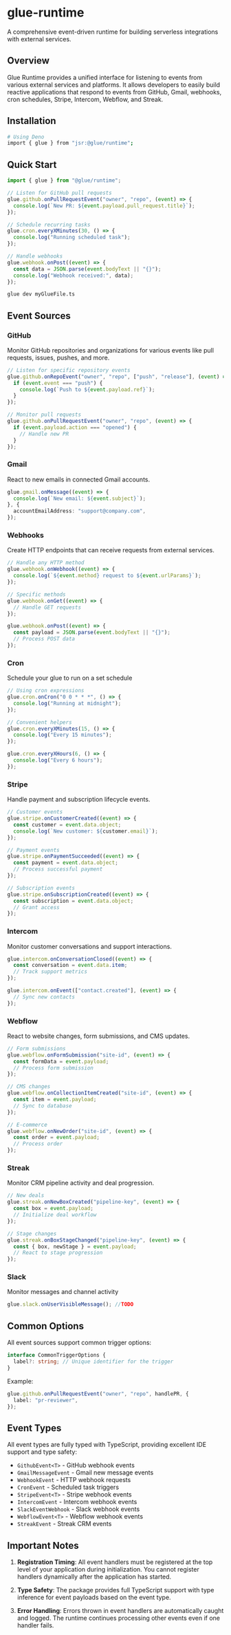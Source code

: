 # glue-runtime

A comprehensive event-driven runtime for building serverless integrations with external services.

## Overview

Glue Runtime provides a unified interface for listening to events from various external services and platforms. It allows developers to easily build reactive
applications that respond to events from GitHub, Gmail, webhooks, cron schedules, Stripe, Intercom, Webflow, and Streak.

## Installation

```bash
# Using Deno
import { glue } from "jsr:@glue/runtime";
```

## Quick Start

```typescript
import { glue } from "@glue/runtime";

// Listen for GitHub pull requests
glue.github.onPullRequestEvent("owner", "repo", (event) => {
  console.log(`New PR: ${event.payload.pull_request.title}`);
});

// Schedule recurring tasks
glue.cron.everyXMinutes(30, () => {
  console.log("Running scheduled task");
});

// Handle webhooks
glue.webhook.onPost((event) => {
  const data = JSON.parse(event.bodyText || "{}");
  console.log("Webhook received:", data);
});
```

```bash
glue dev myGlueFile.ts
```

## Event Sources

### GitHub

Monitor GitHub repositories and organizations for various events like pull requests, issues, pushes, and more.

```typescript
// Listen for specific repository events
glue.github.onRepoEvent("owner", "repo", ["push", "release"], (event) => {
  if (event.event === "push") {
    console.log(`Push to ${event.payload.ref}`);
  }
});

// Monitor pull requests
glue.github.onPullRequestEvent("owner", "repo", (event) => {
  if (event.payload.action === "opened") {
    // Handle new PR
  }
});
```

### Gmail

React to new emails in connected Gmail accounts.

```typescript
glue.gmail.onMessage((event) => {
  console.log(`New email: ${event.subject}`);
}, {
  accountEmailAddress: "support@company.com",
});
```

### Webhooks

Create HTTP endpoints that can receive requests from external services.

```typescript
// Handle any HTTP method
glue.webhook.onWebhook((event) => {
  console.log(`${event.method} request to ${event.urlParams}`);
});

// Specific methods
glue.webhook.onGet((event) => {
  // Handle GET requests
});

glue.webhook.onPost((event) => {
  const payload = JSON.parse(event.bodyText || "{}");
  // Process POST data
});
```

### Cron

Schedule your glue to run on a set schedule

```typescript
// Using cron expressions
glue.cron.onCron("0 0 * * *", () => {
  console.log("Running at midnight");
});

// Convenient helpers
glue.cron.everyXMinutes(15, () => {
  console.log("Every 15 minutes");
});

glue.cron.everyXHours(6, () => {
  console.log("Every 6 hours");
});
```

### Stripe

Handle payment and subscription lifecycle events.

```typescript
// Customer events
glue.stripe.onCustomerCreated((event) => {
  const customer = event.data.object;
  console.log(`New customer: ${customer.email}`);
});

// Payment events
glue.stripe.onPaymentSucceeded((event) => {
  const payment = event.data.object;
  // Process successful payment
});

// Subscription events
glue.stripe.onSubscriptionCreated((event) => {
  const subscription = event.data.object;
  // Grant access
});
```

### Intercom

Monitor customer conversations and support interactions.

```typescript
glue.intercom.onConversationClosed((event) => {
  const conversation = event.data.item;
  // Track support metrics
});

glue.intercom.onEvent(["contact.created"], (event) => {
  // Sync new contacts
});
```

### Webflow

React to website changes, form submissions, and CMS updates.

```typescript
// Form submissions
glue.webflow.onFormSubmission("site-id", (event) => {
  const formData = event.payload;
  // Process form submission
});

// CMS changes
glue.webflow.onCollectionItemCreated("site-id", (event) => {
  const item = event.payload;
  // Sync to database
});

// E-commerce
glue.webflow.onNewOrder("site-id", (event) => {
  const order = event.payload;
  // Process order
});
```

### Streak

Monitor CRM pipeline activity and deal progression.

```typescript
// New deals
glue.streak.onNewBoxCreated("pipeline-key", (event) => {
  const box = event.payload;
  // Initialize deal workflow
});

// Stage changes
glue.streak.onBoxStageChanged("pipeline-key", (event) => {
  const { box, newStage } = event.payload;
  // React to stage progression
});
```

### Slack

Monitor messages and channel activity

```typescript
glue.slack.onUserVisibleMessage(); //TODO
```

## Common Options

All event sources support common trigger options:

```typescript
interface CommonTriggerOptions {
  label?: string; // Unique identifier for the trigger
}
```

Example:

```typescript
glue.github.onPullRequestEvent("owner", "repo", handlePR, {
  label: "pr-reviewer",
});
```

## Event Types

All event types are fully typed with TypeScript, providing excellent IDE support and type safety:

- `GithubEvent<T>` - GitHub webhook events
- `GmailMessageEvent` - Gmail new message events
- `WebhookEvent` - HTTP webhook requests
- `CronEvent` - Scheduled task triggers
- `StripeEvent<T>` - Stripe webhook events
- `IntercomEvent` - Intercom webhook events
- `SlackEventWebhook` - Slack webhook events
- `WebflowEvent<T>` - Webflow webhook events
- `StreakEvent` - Streak CRM events

## Important Notes

1. **Registration Timing**: All event handlers must be registered at the top level of your application during initialization. You cannot register handlers
   dynamically after the application has started.

2. **Type Safety**: The package provides full TypeScript support with type inference for event payloads based on the event type.

3. **Error Handling**: Errors thrown in event handlers are automatically caught and logged. The runtime continues processing other events even if one handler
   fails.
